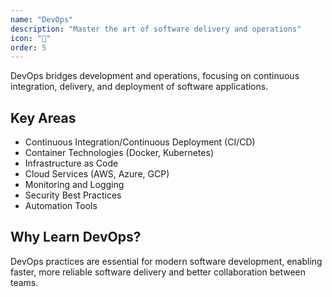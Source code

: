 ```yaml
---
name: "DevOps"
description: "Master the art of software delivery and operations"
icon: "🔄"
order: 5
---
```


DevOps bridges development and operations, focusing on continuous integration, delivery, and deployment of software applications.

## Key Areas

- Continuous Integration/Continuous Deployment (CI/CD)
- Container Technologies (Docker, Kubernetes)
- Infrastructure as Code
- Cloud Services (AWS, Azure, GCP)
- Monitoring and Logging
- Security Best Practices
- Automation Tools

## Why Learn DevOps?

DevOps practices are essential for modern software development, enabling faster, more reliable software delivery and better collaboration between teams.
